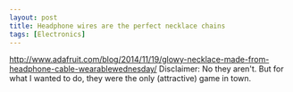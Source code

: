 ```yaml
---
layout: post
title: Headphone wires are the perfect necklace chains
tags: [Electronics]
---
```

http://www.adafruit.com/blog/2014/11/19/glowy-necklace-made-from-headphone-cable-wearablewednesday/
Disclaimer: No they aren't.  But for what I wanted to do, they were the only (attractive) game in town.
